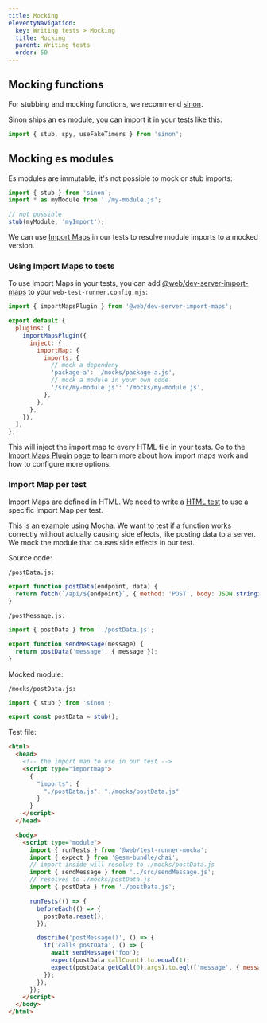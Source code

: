 ```yaml
---
title: Mocking
eleventyNavigation:
  key: Writing tests > Mocking
  title: Mocking
  parent: Writing tests
  order: 50
---
```


## Mocking functions

For stubbing and mocking functions, we recommend [sinon](https://www.npmjs.com/package/sinon).

Sinon ships an es module, you can import it in your tests like this:

```js
import { stub, spy, useFakeTimers } from 'sinon';
```

## Mocking es modules

Es modules are immutable, it's not possible to mock or stub imports:

```js
import { stub } from 'sinon';
import * as myModule from './my-module.js';

// not possible
stub(myModule, 'myImport');
```

We can use [Import Maps](https://github.com/WICG/import-maps) in our tests to resolve module imports to a mocked version.

### Using Import Maps to tests

To use Import Maps in your tests, you can add [@web/dev-server-import-maps](../../dev-server/plugins/import-maps.md) to your `web-test-runner.config.mjs`:

```js
import { importMapsPlugin } from '@web/dev-server-import-maps';

export default {
  plugins: [
    importMapsPlugin({
      inject: {
        importMap: {
          imports: {
            // mock a dependeny
            'package-a': '/mocks/package-a.js',
            // mock a module in your own code
            '/src/my-module.js': '/mocks/my-module.js',
          },
        },
      },
    }),
  ],
};
```

This will inject the import map to every HTML file in your tests. Go to the [Import Maps Plugin](../../dev-server/plugins/import-maps.md) page to learn more about how import maps work and how to configure more options.

### Import Map per test

Import Maps are defined in HTML. We need to write a [HTML test](./html-tests.md) to use a specific Import Map per test.

This is an example using Mocha. We want to test if a function works correctly without actually causing side effects, like posting data to a server. We mock the module that causes side effects in our test.

Source code:

`/postData.js:`

```js
export function postData(endpoint, data) {
  return fetch(`/api/${endpoint}`, { method: 'POST', body: JSON.stringify(data) });
}
```

`/postMessage.js:`

```js
import { postData } from './postData.js';

export function sendMessage(message) {
  return postData('message', { message });
}
```

Mocked module:

`/mocks/postData.js:`

```js
import { stub } from 'sinon';

export const postData = stub();
```

Test file:

```html
<html>
  <head>
    <!-- the import map to use in our test -->
    <script type="importmap">
      {
        "imports": {
          "./postData.js": "./mocks/postData.js"
        }
      }
    </script>
  </head>

  <body>
    <script type="module">
      import { runTests } from '@web/test-runner-mocha';
      import { expect } from '@esm-bundle/chai';
      // import inside will resolve to ./mocks/postData.js
      import { sendMessage } from '../src/sendMessage.js';
      // resolves to ./mocks/postData.js
      import { postData } from './postData.js';

      runTests(() => {
        beforeEach(() => {
          postData.reset();
        });

        describe('postMessage()', () => {
          it('calls postData', () => {
            await sendMessage('foo');
            expect(postData.callCount).to.equal(1);
            expect(postData.getCall(0).args).to.eql(['message', { message: 'foo' }]);
          });
        });
      });
    </script>
  </body>
</html>
```
